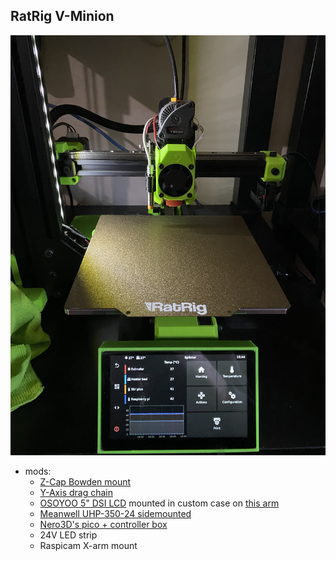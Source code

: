 ## RatRig V-Minion

![RatRig V-Minion](printer.jpg)

- mods:
    - [Z-Cap Bowden mount](https://www.printables.com/model/167607-z-cap-v-minion-bowden-ptfe-integrated)
    - [Y-Axis drag chain](https://www.printables.com/model/155232-new-ratrig-v-minion-y-axis-drag-chain-compatible-w)
    - [OSOYOO 5" DSI LCD](https://osoyoo.store/products/osoyoo-5-inch-dsi-touchscreen-lcd-display-for-raspberry-pi?variant=32173136838767) mounted in custom case on [this arm](https://www.printables.com/model/147431-rat-rig-v-minion-tft35-v3-arm-and-case)
    - [Meanwell UHP-350-24 sidemounted](https://www.printables.com/model/121864-meanwell-uhp-350-24-mount-for-ratrig-v-minion-3d-p)
    - [Nero3D's pico + controller box](https://www.printables.com/model/166433-rr-vminion-skr-pico-controller-box)
    - 24V LED strip
    - Raspicam X-arm mount

